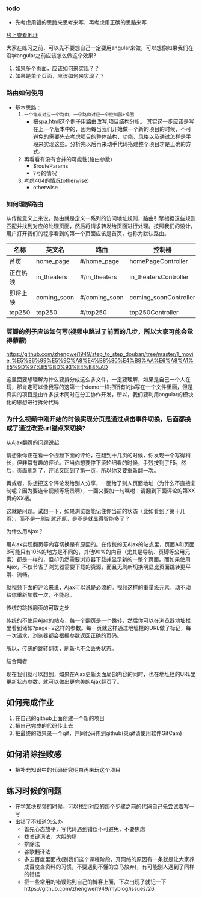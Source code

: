 ### todo
- 先考虑用错的思路来思考来写，再考虑用正确的思路来写

[线上查看地址](https://zhengwei1949.github.io/step_to_step_douban/#/home_page)

大家在练习之前，可以先不要想自己一定要用angular来做，可以想像如果我们在没学angular之前应该怎么做这个效果?
1. 如果多个页面，应该如何来实现？？
2. 如果是单个页面，应该如何来实现？？

### 路由如何使用
- 基本思路：
    1. `一个锚点对应一个路由，一个路由对应一个控制器+视图`
        + 把spa.html这个例子用路由改写,项目结构分析。 其实这一步应该是写在上一个版本中的，因为每当我们开始做一个新的项目的时候，不可避免的需要先去考虑项目的整体结构、功能、风格以及通过怎样是手段来实现这些。分析完以后再来动手代码搭建整个项目才是正确的方式。
    2. 再看看有没有合并的可能性(路由参数)
        + $routeParams
        + ?号的情况
    3. 考虑404的情况(otherwise)
        + otherwise

### 如何理解路由
从传统意义上来说，路由就是定义一系列的访问地址规则，路由引擎根据这些规则匹配并找到对应的处理页面，然后将请求转发给页面进行处理。按照我们的设计，用户打开我们的程序看到的第一个页面应该是首页，也称为默认路由。


| 名称 | 英文名 | 路由  | 控制器 | 静态模板
|---|---|---|---|---|
| 首页 | home_page | #/home_page  | homePageController | homePage.tpl
| 正在热映 | in_theaters | #/in_theaters| in_theatersController | in_theaters.tpl
| 即将上映 | coming_soon | #/coming_soon  | coming_soonController | coming_soon.tpl
| top250 | top250 | #/top250 | top250Controller | top250.tpl


### 豆瓣的例子应该如何写(视频中跳过了前面的几步，所以大家可能会觉得蒙蔽)
https://github.com/zhengwei1949/step_to_step_douban/tree/master/1_movie_%E5%86%99%E5%9C%A8%E4%B8%80%E4%B8%AA%E6%A8%A1%E5%9D%97%E5%BD%93%E4%B8%AD

这里面要想理解为什么要拆分成这么多文件，一定要理解，如果是自己一个人在玩，那肯定可以像我写的这第一个demo一样把所有的js写在一个文件里面，但是真实的项目是由许多技术同时在分工协作开发，所以，我们要利用angular的模块化的思想进行拆分代码


### 为什么视频中刚开始的时候实现分页是通过点击事件切换，后面都换成了通过改变url锚点来切换?
从Ajax翻页的问题说起

请想象你正在看一个视频下面的评论，在翻到十几页的时候，你发现一个写得稍长，但非常有趣的评论。正当你想要停下滚轮细看的时候，手残按到了F5。然后，页面刷新了，评论又回到了第一页，所以你又要重新翻一次。

再或者，你想把这个评论发给别人分享，一面给了别人页面地址（为什么不直接复制呢？因为要连带视频等场景啊），一面又要加一句嘱咐：请翻到下面评论的第XX页的XX楼。

这就是问题。试想一下，如果浏览器能记住你当前的状态（比如看到了第十几页），而不是一刷新就还原，是不是就显得智能多了？

为什么用Ajax？

用Ajax实现翻页等内容切换是有原因的。在传统的无Ajax的站点里，页面A和页面B可能只有10%的地方是不同的，其他90%的内容（尤其是导航、页脚等公用元素）都是一样的，但却仍然需要浏览器下载并显示新的一整个页面。而如果使用Ajax，不仅节省了浏览器需要下载的资源，而且无刷新切换明显比页面跳转更平滑、流畅。

就视频下面的评论来说，Ajax可以说是必须的。视频这样的重量级元素，动不动给你重新加载一次，不能忍。

传统的跳转翻页的可取之处

传统的不使用Ajax的站点，每一个翻页是一个跳转，然后你可以在浏览器地址栏里看到诸如?page=2这样的参数。每一页就这样通过地址栏的URL做了标记，每一次请求，浏览器都会根据参数返回正确的页码。

所以，传统的跳转翻页，刷新也不会丢失状态。

结合两者

现在我们就可以想到，如果在Ajax更新页面局部内容的同时，也在地址栏的URL里更新状态参数，就可以做出更完美的Ajax翻页了。


## 如何完成作业
1. 在自己的github上面创建一个新的项目
2. 把自己完成的代码传上去
3. 把最终的效果录一个gif，并同代码传到github(录gif请使用软件GifCam)

## 如何消除挫败感
- 把补充知识中的代码研究明白再来玩这个项目

## 练习时候的问题
- 在学某块视频的时候，可以找到对应的那个步骤之前的代码自己先尝试着写一写
- 出错了不知道怎么办
    + 首先心态放平，写代码遇到错误不可避免，不要焦虑
    + 找关键词法，大胆的猜
    + 排除法 
    + 谷歌翻译法
    + 多去百度里面找(到我们这个课程阶段，开网络的原因有一条就是让大家养成百度查资料的习惯，不要遇到不懂的立马放弃)，有可能别人遇到了同样的错误
    + 把一些常用的错误贴到自己的博客上面，下次出现了就记一下https://github.com/zhengwei1949/myblog/issues/26

